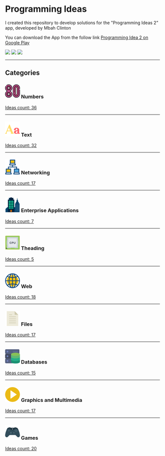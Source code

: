 # Programming Ideas

I created this repository to develop solutions for the "Programming Ideas 2" app, developed by Mbah Clinton

You can download the App from the follow link [Programming Idea 2 on Google Play](https://play.google.com/store/apps/details?id=com.alansa.ideabag2)

![](https://lh3.googleusercontent.com/5Q2H3WJ4026NsseVCVEPH5LbyfLKmVS8iYD5aMFHuWt5tQDqtWjei8_eyDfG7N0I6X0=w720-h310-rw) ![](https://lh3.googleusercontent.com/7uiMZM0XBlB5lIbHYB2SlLjb2xXoA6GaQu3PTC41huuBlRwKya3gkYZIb6lCQYvLAg=w720-h310-rw) ![](https://lh3.googleusercontent.com/bShog3If-uR8Ji4Ld0oOxXtMlhgfBJgncUsh-duj7tSkoWY8lXAMCA1HgkGYnU40oQ=w720-h310-rw)
<hr>

## Categories

### <img src="images/categories/48/numbers.png" /> Numbers
[Ideas count: 36](numbers.md)

<hr />

### <img src="images/categories/48/text.png" /> Text
[Ideas count: 32](text.md)

<hr />

### <img src="images/categories/48/network.png" /> Networking
[Ideas count: 17](networking.md)

<hr />

### <img src="images/categories/48/enterprise.png" /> Enterprise Applications
[Ideas count: 7](enterprise_applications.md)
<hr />

### <img src="images/categories/48/cpu.png" /> Theading
[Ideas count: 5](theading.md)

<hr />

### <img src="images/categories/48/web.png" /> Web
[Ideas count: 18](web.md)

<hr />

### <img src="images/categories/48/file.png" /> Files
[Ideas count: 17](files.md)

<hr />

### <img src="images/categories/48/database.png" /> Databases
[Ideas count: 15](databases.md)

<hr />

### <img src="images/categories/48/multimedia.png" /> Graphics and Multimedia
[Ideas count: 17](graphics_and_multimedia.md)

<hr />

### <img src="images/categories/48/games.png" /> Games
[Ideas count: 20](games.md)
